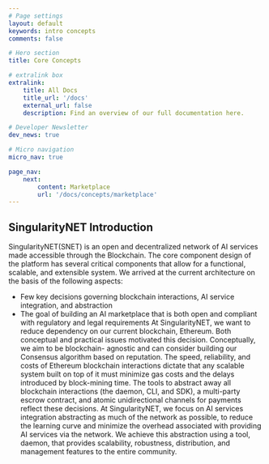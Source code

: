 ```yaml
---
# Page settings
layout: default
keywords: intro concepts
comments: false

# Hero section
title: Core Concepts

# extralink box
extralink:
    title: All Docs
    title_url: '/docs'
    external_url: false
    description: Find an overview of our full documentation here.

# Developer Newsletter
dev_news: true

# Micro navigation
micro_nav: true

page_nav:
    next:
        content: Marketplace
        url: '/docs/concepts/marketplace'
---
```



## SingularityNET Introduction

SingularityNET(SNET) is an open and decentralized network of AI services made accessible
through the Blockchain. The core component design of the platform has several critical
components that allow for a functional, scalable, and extensible system.
We arrived at the current architecture on the basis of the following aspects:
* Few key decisions governing blockchain interactions, AI service integration, and
abstraction
* The goal of building an AI marketplace that is both open and compliant with regulatory
and legal requirements
At SingularityNET, we want to reduce dependency on our current blockchain, Ethereum. Both
conceptual and practical issues motivated this decision. Conceptually, we aim to be blockchain-
agnostic and can consider building our Consensus algorithm based on reputation. The speed,
reliability, and costs of Ethereum blockchain interactions dictate that any scalable system built
on top of it must minimize gas costs and the delays introduced by block-mining time. The tools
to abstract away all blockchain interactions (the daemon, CLI, and SDK), a multi-party escrow
contract, and atomic unidirectional channels for payments reflect these decisions.
At SingularityNET, we focus on AI services integration abstracting as much of the network as
possible, to reduce the learning curve and minimize the overhead associated with providing AI
services via the network. We achieve this abstraction using a tool, daemon, that provides
scalability, robustness, distribution, and management features to the entire community.
